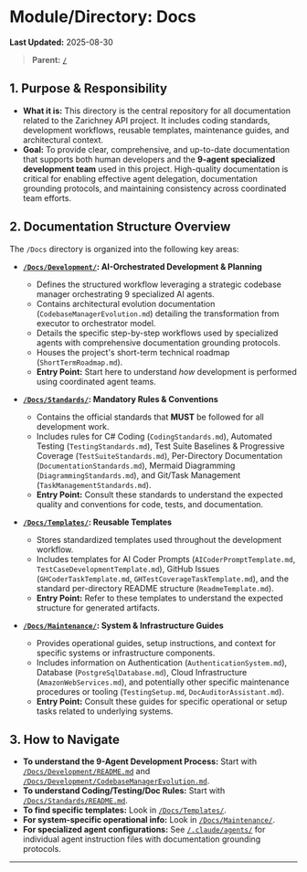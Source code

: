 # Module/Directory: Docs

**Last Updated:** 2025-08-30

> **Parent:** [`/`](../README.md)

## 1. Purpose & Responsibility

* **What it is:** This directory is the central repository for all documentation related to the Zarichney API project. It includes coding standards, development workflows, reusable templates, maintenance guides, and architectural context.
* **Goal:** To provide clear, comprehensive, and up-to-date documentation that supports both human developers and the **9-agent specialized development team** used in this project. High-quality documentation is critical for enabling effective agent delegation, documentation grounding protocols, and maintaining consistency across coordinated team efforts.

## 2. Documentation Structure Overview

The `/Docs` directory is organized into the following key areas:

* **[`/Docs/Development/`](./Development/README.md): AI-Orchestrated Development & Planning**
    * Defines the structured workflow leveraging a strategic codebase manager orchestrating 9 specialized AI agents.
    * Contains architectural evolution documentation (`CodebaseManagerEvolution.md`) detailing the transformation from executor to orchestrator model.
    * Details the specific step-by-step workflows used by specialized agents with comprehensive documentation grounding protocols.
    * Houses the project's short-term technical roadmap (`ShortTermRoadmap.md`).
    * **Entry Point:** Start here to understand *how* development is performed using coordinated agent teams.

* **[`/Docs/Standards/`](./Standards/README.md): Mandatory Rules & Conventions**
    * Contains the official standards that **MUST** be followed for all development work.
    * Includes rules for C# Coding (`CodingStandards.md`), Automated Testing (`TestingStandards.md`), Test Suite Baselines & Progressive Coverage (`TestSuiteStandards.md`), Per-Directory Documentation (`DocumentationStandards.md`), Mermaid Diagramming (`DiagrammingStandards.md`), and Git/Task Management (`TaskManagementStandards.md`).
    * **Entry Point:** Consult these standards to understand the expected quality and conventions for code, tests, and documentation.

* **[`/Docs/Templates/`](./Templates/README.md): Reusable Templates**
    * Stores standardized templates used throughout the development workflow.
    * Includes templates for AI Coder Prompts (`AICoderPromptTemplate.md`, `TestCaseDevelopmentTemplate.md`), GitHub Issues (`GHCoderTaskTemplate.md`, `GHTestCoverageTaskTemplate.md`), and the standard per-directory README structure (`ReadmeTemplate.md`).
    * **Entry Point:** Refer to these templates to understand the expected structure for generated artifacts.

* **[`/Docs/Maintenance/`](./Maintenance/README.md): System & Infrastructure Guides**
    * Provides operational guides, setup instructions, and context for specific systems or infrastructure components.
    * Includes information on Authentication (`AuthenticationSystem.md`), Database (`PostgreSqlDatabase.md`), Cloud Infrastructure (`AmazonWebServices.md`), and potentially other specific maintenance procedures or tooling (`TestingSetup.md`, `DocAuditorAssistant.md`).
    * **Entry Point:** Consult these guides for specific operational or setup tasks related to underlying systems.

## 3. How to Navigate

* **To understand the 9-Agent Development Process:** Start with [`/Docs/Development/README.md`](./Development/README.md) and [`/Docs/Development/CodebaseManagerEvolution.md`](./Development/CodebaseManagerEvolution.md).
* **To understand Coding/Testing/Doc Rules:** Start with [`/Docs/Standards/README.md`](./Standards/README.md).
* **To find specific templates:** Look in [`/Docs/Templates/`](./Templates/README.md).
* **For system-specific operational info:** Look in [`/Docs/Maintenance/`](./Maintenance/README.md).
* **For specialized agent configurations:** See [`/.claude/agents/`](../.claude/agents/) for individual agent instruction files with documentation grounding protocols.

---
